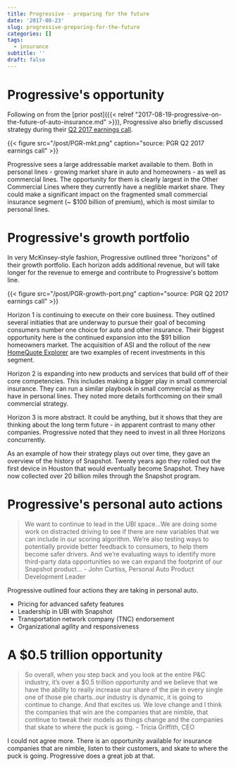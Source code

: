 ```yaml
---
title: Progressive - preparing for the future
date: '2017-08-23'
slug: progressive-preparing-for-the-future
categories: []
tags:
  - insurance
subtitle: ''
draft: false
---
```


# Progressive's opportunity

Following on from the [prior post]({{< relref "2017-08-19-progressive-on-the-future-of-auto-insurance.md" >}}), Progressive also briefly discussed strategy during their [Q2 2017 earnings call](http://investors.progressive.com/phoenix.zhtml?c=81824&p=irol-EventDetails&EventId=5260543). 

{{< figure src="/post/PGR-mkt.png" caption="source: PGR Q2 2017 earnings call" >}}

Progressive sees a large addressable market available to them. Both in personal lines - growing market share in auto and homeowners - as well as commercial lines. The opportunity for them is clearly largest in the Other Commercial Lines where they currently have a neglible market share. They could make a significant impact on the fragmented small commercial insurance segment (~ $100 billion of premium), which is most similar to personal lines.  

# Progressive's growth portfolio

In very McKinsey-style fashion, Progressive outlined three "horizons" of their growth portfolio. Each horizon adds additional revenue, but will take longer for the revenue to emerge and contribute to Progressive's bottom line. 

{{< figure src="/post/PGR-growth-port.png" caption="source: PGR Q2 2017 earnings call" >}}

Horizon 1 is continuing to execute on their core business. They outlined several initiaties that are underway to pursue their goal of becoming consumers number one choice for auto and other insurance. Their biggest opportunity here is the continued expansion into the $91 billion homeowners market. The acquisition of ASI and the rollout of the new [HomeQuote Explorer](https://www.progressive.com/newsroom/article/2017/july/pgr-launches-homequote-explorer/) are two examples of recent investments in this segment.

Horizon 2 is expanding into new products and services that build off of their core competencies. This includes making a bigger play in small commercial insurance. They can run a similar playbook in small commercial as they have in personal lines. They noted more details forthcoming on their small commercial strategy. 

Horizon 3 is more abstract. It could be anything, but it shows that they are thinking about the long term future - in apparent contrast to many other companies. Progressive noted that they need to invest in all three Horizons concurrently. 

As an example of how their strategy plays out over time, they gave an overview of the history of Snapshot. Twenty years ago they rolled out the first device in Houston that would eventually become Snapshot. They have now collected over 20 billion miles through the Snapshot program. 

# Progressive's personal auto actions

> We want to continue to lead in the UBI space...We are doing some work on distracted driving to see if there are new variables that we can include in our scoring algorithm. We’re also testing ways to potentially provide better feedback to consumers, to help them become safer drivers. And we’re evaluating ways to identify more third-party data opportunities so we can expand the footprint of our Snapshot product... - John Curtiss, Personal Auto Product Development Leader

Progressive outlined four actions they are taking in personal auto.

- Pricing for advanced safety features
- Leadership in UBI with Snapshot
- Transportation network company (TNC) endorsement
- Organizational agility and responsiveness

# A $0.5 trillion opportunity

> So overall, when you step back and you look at the entire P&C industry, it’s over a $0.5 trillion opportunity and we believe that we have the ability to really increase our share of the pie in every single one of those pie charts..our industry is dynamic, it is going to continue to change. And that excites us. We love change and I think the companies that win are the companies that are nimble, that continue to tweak their models as things change and the companies that skate to where the puck is going. - Tricia Griffith, CEO

I could not agree more. There is an opportunity available for insurance companies that are nimble, listen to their customers, and skate to where the puck is going. Progressive does a great job at that.

